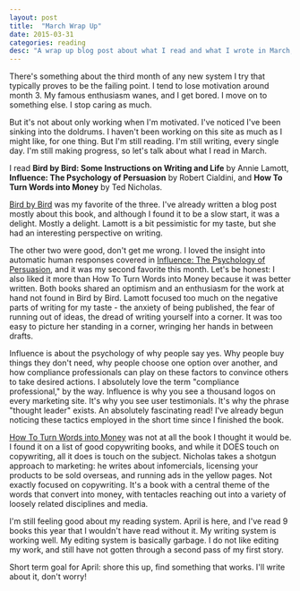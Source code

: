 ```yaml
---
layout: post
title:  "March Wrap Up"
date: 2015-03-31
categories: reading
desc: "A wrap up blog post about what I read and what I wrote in March, 2015."
---
```


There's something about the third month of any new system I try that typically proves to be the failing point. I tend to lose motivation around month 3. My famous enthusiasm wanes, and I get bored. I move on to something else. I stop caring as much.

But it's not about only working when I'm motivated. I've noticed I've been sinking into the doldrums. I haven't been working on this site as much as I might like, for one thing. But I'm still reading. I'm still writing, every single day. I'm still making progress, so let's talk about what I read in March.

I read **Bird by Bird: Some Instructions on Writing and Life** by Annie Lamott, **Influence: The Psychology of Persuasion** by Robert Cialdini, and **How To Turn Words into Money** by Ted Nicholas.

[Bird by Bird](http://www.amazon.com/Bird-Some-Instructions-Writing-Life/dp/0385480016/ref=sr_1_1?ie=UTF8&qid=1427855361&sr=8-1&keywords=bird+by+bird) was my favorite of the three. I've already written a blog post mostly about this book, and although I found it to be a slow start, it was a delight. Mostly a delight. Lamott is a bit pessimistic for my taste, but she had an interesting perspective on writing.

The other two were good, don't get me wrong. I loved the insight into automatic human responses covered in [Influence: The Psychology of Persuasion](http://www.amazon.com/Influence-Psychology-Persuasion-Robert-Cialdini/dp/006124189X/ref=sr_1_1?ie=UTF8&qid=1427855417&sr=8-1&keywords=influence+the+psychology+of+persuasion), and it was my second favorite this month.  Let's be honest: I also liked it more than How To Turn Words into Money because it was better written. Both books shared an optimism and an enthusiasm for the work at hand not found in Bird by Bird. Lamott focused too much on the negative parts of writing for my taste - the anxiety of being published, the fear of running out of ideas, the dread of writing yourself into a corner. It was too easy to picture her standing in a corner, wringing her hands in between drafts.

Influence is about the psychology of why people say yes. Why people buy things they don't need, why people choose one option over another, and how compliance professionals can play on these factors to convince others to take desired actions. I absolutely love the term "compliance professional," by the way. Influence is why you see a thousand logos on every marketing site. It's why you see user testimonials. It's why the phrase "thought leader" exists. An absolutely fascinating read! I've already begun noticing these tactics employed in the short time since I finished the book.

[How To Turn Words into Money](http://www.amazon.com/How-Turn-Words-Into-Money/dp/1887741011/ref=sr_1_1?ie=UTF8&qid=1427855466&sr=8-1&keywords=how+to+turn+words+into+money) was not at all the book I thought it would be. I found it on a list of good copywriting books, and while it DOES touch on copywriting, all it does is touch on the subject. Nicholas takes a shotgun approach to marketing: he writes about infomercials, licensing your products to be sold overseas, and running ads in the yellow pages. Not exactly focused on copywriting. It's a book with a central theme of the words that convert into money, with tentacles reaching out into a variety of loosely related disciplines and media.

I'm still feeling good about my reading system. April is here, and I've read 9 books this year that I wouldn't have read without it. My writing system is working well. My editing system is basically garbage. I do not like editing my work, and still have not gotten through a second pass of my first story.

Short term goal for April: shore this up, find something that works. I'll write about it, don't worry!